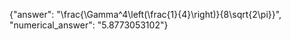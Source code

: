 {"answer": "\\frac{\\Gamma^4\\left(\\frac{1}{4}\\right)}{8\\sqrt{2\\pi}}", "numerical_answer": "5.8773053102"}